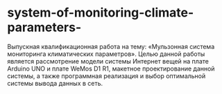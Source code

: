 # system-of-monitoring-climate-parameters-
Выпускная квалификационная работа на тему: «Мульзонная система 
мониторинга климатических параметров».
Целью данной работы является рассмотрение модели системы 
Интернет вещей на плате Arduino UNO и плате WeMos D1 R1, макетное 
проектирование данной системы, а также программная реализация и выбор 
оптимальной системы вывода данных в сеть.
